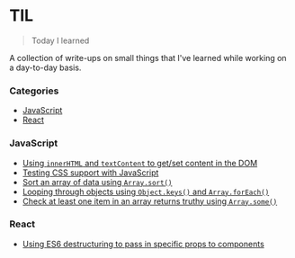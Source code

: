 # TIL

> Today I learned

A collection of write-ups on small things that I've learned while working on a day-to-day basis.

### Categories

* [JavaScript](#javascript)
* [React](#react)


### JavaScript

* [Using `innerHTML` and `textContent` to get/set content in the DOM](javascript/using-innerhtml-textcontent.md)
* [Testing CSS support with JavaScript](javascript/css-feature-support-testing.md)
* [Sort an array of data using `Array.sort()`](javascript/array-sort-method.md)
* [Looping through objects using `Object.keys()` and `Array.forEach()`](javascript/loop-through-objects-object-keys-foreach.md)
* [Check at least one item in an array returns truthy using `Array.some()`](javascript/array-some-check-at-least-one-item-truthy.md)

### React
* [Using ES6 destructuring to pass in specific props to components](react/use-es6-destructuring-syntax-to-pass-in-specific-props.md)
